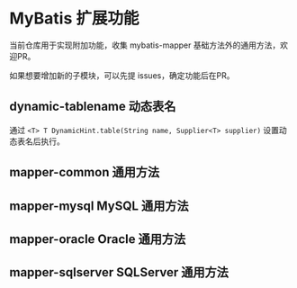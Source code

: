 # MyBatis 扩展功能

当前仓库用于实现附加功能，收集 mybatis-mapper 基础方法外的通用方法，欢迎PR。

如果想要增加新的子模块，可以先提 issues，确定功能后在PR。

## dynamic-tablename 动态表名

通过 `<T> T DynamicHint.table(String name, Supplier<T> supplier)` 设置动态表名后执行。

## mapper-common 通用方法

## mapper-mysql MySQL 通用方法

## mapper-oracle Oracle 通用方法

## mapper-sqlserver SQLServer 通用方法

